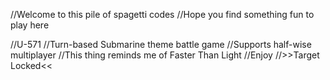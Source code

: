 //Welcome to this pile of spagetti codes
//Hope you find something fun to play here

//U-571 
//Turn-based Submarine theme battle game
//Supports half-wise multiplayer 
//This thing reminds me of Faster Than Light 
//Enjoy 
//>>Target Locked<<
